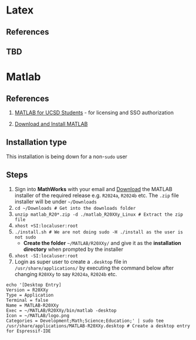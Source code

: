 # Latex
## References

## TBD

# Matlab
## References 
1. [MATLAB for UCSD Students](https://matlab.ucsd.edu/student.html) - for licensing and SSO authorization

1. [Download and Install MATLAB](https://www.mathworks.com/help/install/ug/install-products-with-internet-connection.html)

## Installation type

This installation is being down for a non-`sudo` user

## Steps

1. Sign into __MathWorks__ with your email and [Download](https://www.mathworks.com/downloads/) the MATLAB installer of the required release e.g. `R2024a`, `R2024b` etc. The `.zip` file installer will be under `~/Downloads`
1. `cd ~/Downloads # Get into the downloads folder`
1. `unzip matlab_R20*.zip -d ./matlab_R20XXy_Linux # Extract the zip file`
1. `xhost +SI:localuser:root`
1. `./install.sh # We are not doing sudo -H ./install as the user is not sudo`
    - __Create the folder__ `~/MATLAB/R20XXy/` and give it as the __installation directory__ when prompted by the installer
1. `xhost -SI:localuser:root`
1. Login as super user to create a `.desktop` file in `/usr/share/applications/` by executing the command below after changing `R20XXy` to say `R2024a`, `R2024b` etc.
```
echo '[Desktop Entry]
Version = R20XXy
Type = Application
Terminal = false
Name = MATLAB-R20XXy 
Exec = ~/MATLAB/R20XXy/bin/matlab -desktop
Icon = ~/MATLAB/logo.png
Categories = Development;Math;Science;Education;' | sudo tee /usr/share/applications/MATLAB-R20XXy.desktop # Create a desktop entry for Espressif-IDE
```




